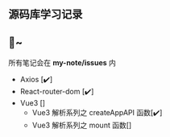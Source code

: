 ## 源码库学习记录

🚀~
-----
所有笔记会在 **my-note/issues** 内

- Axios [✔️]
- React-router-dom [✔️]
- Vue3 []
  - Vue3 解析系列之 createAppAPI 函数[✔️]
  - Vue3 解析系列之 mount 函数[]
